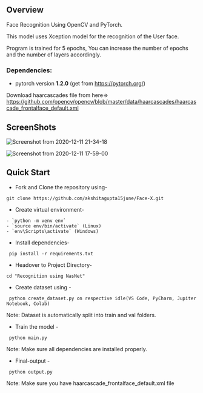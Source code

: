 ## Overview
Face Recognition Using OpenCV and PyTorch.

This model uses Xception model for the recognition of the  User face.

Program is trained for 5 epochs, You can increase the number of epochs and the number of layers accordingly.


### Dependencies:
* pytorch version **1.2.0** (get from https://pytorch.org/)


Download haarcascades file from here=> https://github.com/opencv/opencv/blob/master/data/haarcascades/haarcascade_frontalface_default.xml

## ScreenShots

![Screenshot from 2020-12-11 21-34-18](https://user-images.githubusercontent.com/53366877/110513516-533d4300-812c-11eb-9cde-7566de26682f.png)

![Screenshot from 2020-12-11 17-59-00](https://user-images.githubusercontent.com/53366877/110513613-6ea84e00-812c-11eb-86ec-d3fcecf921be.png)



## Quick Start

- Fork and Clone the repository using-
```
git clone https://github.com/akshitagupta15june/Face-X.git
```
- Create virtual environment-
```
- `python -m venv env`
- `source env/bin/activate` (Linux)
- `env\Scripts\activate` (Windows)
```
- Install dependencies-
```
 pip install -r requirements.txt
```

- Headover to Project Directory- 
```
cd "Recognition using NasNet"
```
- Create dataset using -
```
 python create_dataset.py on respective idle(VS Code, PyCharm, Jupiter Notebook, Colab)
```
Note: Dataset is automatically split into train and val folders.

- Train the model -
```
 python main.py
```
Note: Make sure all dependencies are installed properly.

- Final-output -
```
 python output.py
```
Note: Make sure you have haarcascade_frontalface_default.xml file 
